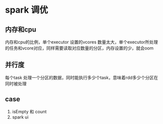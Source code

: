 # spark 调优

## 内存和cpu
内存和cpu的比例，单个executor 设置的vcores 数量太大，单个executor所处理的任务和vcore对应，同样需要读取对应数量的分区，内存设置的少，就会oom

## 并行度
每个task 处理一个分区的数据，同时能执行多少个task，意味着rdd多少个分区在同时被处理



## case

1. isEmpty 和 count
2. spark ui